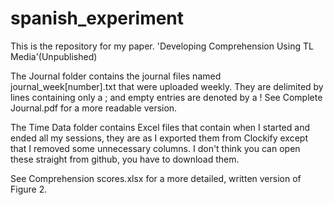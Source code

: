 # spanish_experiment

This is the repository for my paper. 'Developing Comprehension Using TL Media'(Unpublished)

The Journal folder contains the journal files named journal_week[number].txt that were uploaded weekly. They are delimited by lines containing only a ; and empty entries are denoted by a ! See Complete Journal.pdf for a more readable version.

The Time Data folder contains Excel files that contain when I started and ended all my sessions, they are as I exported them from Clockify except that I removed some unnecessary columns. I don't think you can open these straight from github, you have to download them.

See Comprehension scores.xlsx for a more detailed, written version of Figure 2.
